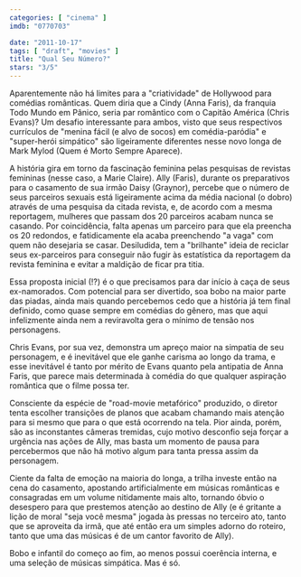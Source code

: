 ```yaml
---
categories: [ "cinema" ]
imdb: "0770703"

date: "2011-10-17"
tags: [ "draft", "movies" ]
title: "Qual Seu Número?"
stars: "3/5"
---
```

Aparentemente não há limites para a "criatividade" de Hollywood para comédias românticas. Quem diria que a Cindy (Anna Faris), da franquia Todo Mundo em Pânico, seria par romântico com o Capitão América (Chris Evans)? Um desafio interessante para ambos, visto que seus respectivos currículos de "menina fácil (e alvo de socos) em comédia-paródia" e "super-herói simpático" são ligeiramente diferentes nesse novo longa de Mark Mylod (Quem é Morto Sempre Aparece).

A história gira em torno da fascinação feminina pelas pesquisas de revistas femininas (nesse caso, a Marie Claire). Ally (Faris), durante os preparativos para o casamento de sua irmão Daisy (Graynor), percebe que o número de seus parceiros sexuais está ligeiramente acima da média nacional (o dobro) através de uma pesquisa da citada revista, e, de acordo com a mesma reportagem, mulheres que passam dos 20 parceiros acabam nunca se casando. Por coincidência, falta apenas um parceiro para que ela preencha os 20 redondos, e fatidicamente ela acaba preenchendo "a vaga" com quem não desejaria se casar. Desiludida, tem a "brilhante" ideia de reciclar seus ex-parceiros para conseguir não fugir às estatística da reportagem da revista feminina e evitar a maldição de ficar pra titia.

Essa proposta inicial (!?) é o que precisamos para dar início à caça de seus ex-namorados. Com potencial para ser divertido, soa bobo na maior parte das piadas, ainda mais quando percebemos cedo que a história já tem final definido, como quase sempre em comédias do gênero, mas que aqui infelizmente ainda nem a reviravolta gera o mínimo de tensão nos personagens.

Chris Evans, por sua vez, demonstra um apreço maior na simpatia de seu personagem, e é inevitável que ele ganhe carisma ao longo da trama, e esse inevitável é tanto por mérito de Evans quanto pela antipatia de Anna Faris, que parece mais determinada à comédia do que qualquer aspiração romântica que o filme possa ter.

Consciente da espécie de "road-movie metafórico" produzido, o diretor tenta escolher transições de planos que acabam chamando mais atenção para si mesmo que para o que está ocorrendo na tela. Pior ainda, porém, são as inconstantes câmeras tremidas, cujo motivo desconfio seja forçar a urgência nas ações de Ally, mas basta um momento de pausa para percebermos que não há motivo algum para tanta pressa assim da personagem.

Ciente da falta de emoção na maioria do longa, a trilha investe então na cena do casamento, apostando artificialmente em músicas românticas e consagradas em um volume nitidamente mais alto, tornando óbvio o desespero para que prestemos atenção ao destino de Ally (e é gritante a lição de moral "seja você mesma" jogada às pressas no terceiro ato, tanto que se aproveita da irmã, que até então era um simples adorno do roteiro, tanto que uma das músicas é de um cantor favorito de Ally).

Bobo e infantil do começo ao fim, ao menos possui coerência interna, e uma seleção de músicas simpática. Mas é só.

